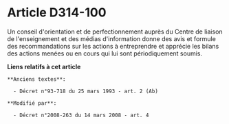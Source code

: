 # Article D314-100

Un conseil d'orientation et de perfectionnement auprès du            Centre de liaison de l'enseignement et des médias
d'information  donne des avis et formule des recommandations sur les actions à entreprendre et apprécie les bilans des
actions menées ou en cours qui lui sont périodiquement soumis.

**Liens relatifs à cet article**

	**Anciens textes**:

	  - Décret n°93-718 du 25 mars 1993 - art. 2 (Ab)

	**Modifié par**:

	  - Décret n°2008-263 du 14 mars 2008 - art. 4
